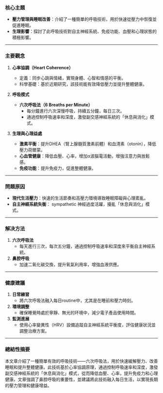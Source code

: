 ### 核心主題  
- **壓力管理與睡眠改善**：介紹了一種簡單的呼吸技術，用於快速從壓力中恢復並促進睡眠。  
- **生理影響**：探討了此呼吸技術對自主神經系統、免疫功能、血壓和心理狀態的積極影響。  

---

### 主要觀念  
1. **心率協調（Heart Coherence）**  
   - 定義：同步心跳與情緒，實現身體、心智和情感的平衡。  
   - 科學基礎：基於近期研究，該技術能有效降低壓力並提升整體健康。  

2. **呼吸模式**  
   - **六次呼吸法（6 Breaths per Minute）**  
     - 每分鐘進行六次深慢呼吸，持續五分鐘，每日三次。  
     - 通過控制呼吸速率和深度，激發副交感神經系統的「休息與消化」模式。  

3. **生理與心理益處**  
   - **激素平衡**：提升DHEA（腎上腺髓質激素前體）和血清素（otonin），降低壓力荷爾蒙。  
   - **心血管健康**：降低血壓、心率，增加α波腦電活動，增強注意力與放鬆感。  
   - **免疫功能**：提升免疫力，促進整體健康。  

---

### 問題原因  
- **現代生活壓力**：快速的生活節奏和高壓力環境導致睡眠障礙與心理紊亂。  
- **自主神經系統失衡**： sympathetic 神經過度活躍，擾亂「休息與消化」模式。  

---

### 解决方法  
1. **六次呼吸法**  
   - 每天進行三次，每次五分鐘，通過控制呼吸速率和深度來平衡自主神經系統。  
2. **鼻腔呼吸**  
   - 加速二氧化碳交換，提升氧氣利用率，增強血液供應。  

---

### 健康建議  
1. **日常練習**  
   - 將六次呼吸法融入每日routine中，尤其是在睡前和壓力時刻。  
2. **環境調整**  
   - 確保睡覺時處於寧靜、無光的环境中，減少電子產品使用時間。  
3. **監測進展**  
   - 使用心率變異性（HRV）設備追蹤自主神經系統平衡度，評估健康狀況並調整治療方案。  

---

### 總結性摘要  
本文章介紹了一種簡單有效的呼吸技術——六次呼吸法，用於快速緩解壓力、改善睡眠和提升整體健康。此技術基於心率協調原理，通過控制呼吸速率和深度，激發副交感神經系統的「休息與消化」模式，從而降低血壓、心率，提升免疫力和心理健康。文章強調了鼻腔呼吸的重要性，並建議將此技術融入每日生活，以實現長期的壓力管理和健康增益。